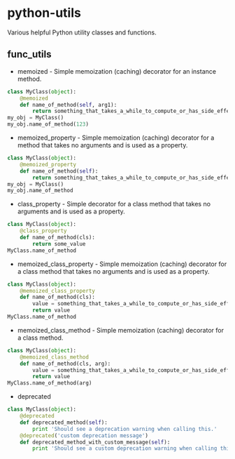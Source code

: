python-utils
============

Various helpful Python utility classes and functions.


func_utils
----------

  * memoized - Simple memoization (caching) decorator for an instance method.

```python
class MyClass(object):
    @memoized
    def name_of_method(self, arg1):
        return something_that_takes_a_while_to_compute_or_has_side_effects(arg1)
my_obj = MyClass()
my_obj.name_of_method(123)
```

  * memoized_property - Simple memoization (caching) decorator for a method that takes no arguments and is used as a property.

```python
class MyClass(object):
    @memoized_property
    def name_of_method(self):
        return something_that_takes_a_while_to_compute_or_has_side_effects()
my_obj = MyClass()
my_obj.name_of_method
```

  * class_property - Simple decorator for a class method that takes no arguments and is used as a property.

```python
class MyClass(object):
    @class_property
    def name_of_method(cls):
        return some_value
MyClass.name_of_method
```

  * memoized_class_property - Simple memoization (caching) decorator for a class method that takes no arguments and is used as a property.

```python
class MyClass(object):
    @memoized_class_property
    def name_of_method(cls):
        value = something_that_takes_a_while_to_compute_or_has_side_effects()
        return value
MyClass.name_of_method
```

  * memoized_class_method - Simple memoization (caching) decorator for a class method.

```python
class MyClass(object):
    @memoized_class_method
    def name_of_method(cls, arg):
        value = something_that_takes_a_while_to_compute_or_has_side_effects(arg)
        return value
MyClass.name_of_method(arg)
```

  * deprecated

```python
class MyClass(object):
    @deprecated
    def deprecated_method(self):
        print 'Should see a deprecation warning when calling this.'
    @deprecated('custom deprecation message')
    def deprecated_method_with_custom_message(self):
        print 'Should see a custom deprecation warning when calling this.'
```
